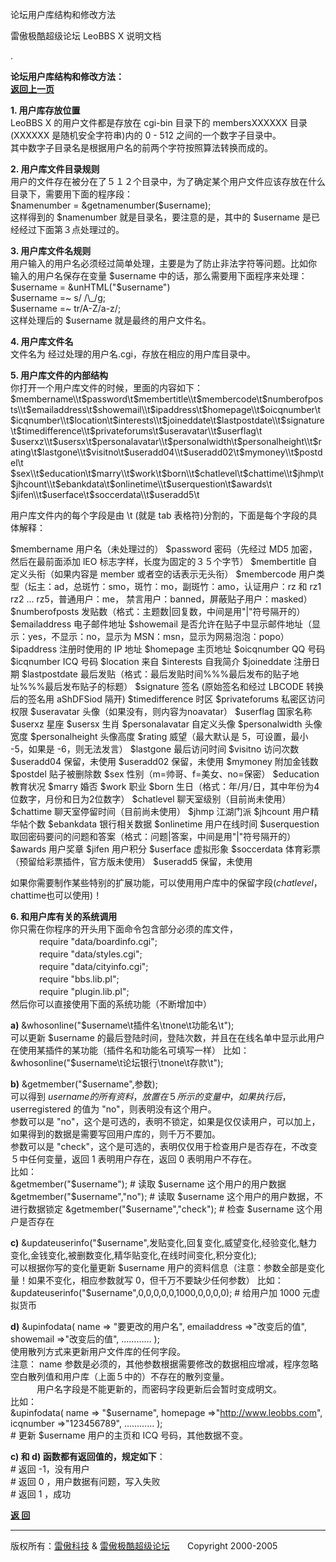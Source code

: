 论坛用户库结构和修改方法 

雷傲极酷超级论坛 LeoBBS X 说明文档

.

  
**论坛用户库结构和修改方法：**　　　　　　　　　　　　　　　　　　　　　　　　　　　　　　　　　　　　　　　　　　[**返回上一页**](readme.md)  
  
**1\. 用户库存放位置**  
LeoBBS X 的用户文件都是存放在 cgi-bin 目录下的 membersXXXXXX 目录(XXXXXX 是随机安全字符串)内的 0 - 512 之间的一个数字子目录中。  
其中数字子目录名是根据用户名的前两个字符按照算法转换而成的。  
  
**2\. 用户库文件目录规则**  
用户的文件存在被分在了５１２个目录中，为了确定某个用户文件应该存放在什么目录下，需要用下面的程序段：  
$namenumber = &getnamenumber($username);  
这样得到的 $namenumber 就是目录名，要注意的是，其中的 $username 是已经经过下面第３点处理过的。  
  
**3\. 用户库文件名规则**  
用户输入的用户名必须经过简单处理，主要是为了防止非法字符等问题。比如你  
输入的用户名保存在变量 $username 中的话，那么需要用下面程序来处理：  
$username = &unHTML("$username")  
$username =~ s/ /\\\_/g;  
$username =~ tr/A-Z/a-z/;  
这样处理后的 $username 就是最终的用户文件名。  
  
**4\. 用户库文件名**  
文件名为 经过处理的用户名.cgi，存放在相应的用户库目录中。  
  
**5\. 用户库文件的内部结构**  
你打开一个用户库文件的时候，里面的内容如下：  
$membername\\t$password\\t$membertitle\\t$membercode\\t$numberofposts\\t$emailaddress\\t$showemail\\t$ipaddress\\t$homepage\\t$oicqnumber\\t  
$icqnumber\\t$location\\t$interests\\t$joineddate\\t$lastpostdate\\t$signature\\t$timedifference\\t$privateforums\\t$useravatar\\t$userflag\\t  
$userxz\\t$usersx\\t$personalavatar\\t$personalwidth\\t$personalheight\\t$rating\\t$lastgone\\t$visitno\\t$useradd04\\t$useradd02\\t$mymoney\\t$postdel\\t  
$sex\\t$education\\t$marry\\t$work\\t$born\\t$chatlevel\\t$chattime\\t$jhmp\\t$jhcount\\t$ebankdata\\t$onlinetime\\t$userquestion\\t$awards\\t  
$jifen\\t$userface\\t$soccerdata\\t$useradd5\\t  
  
用户库文件内的每个字段是由 \\t (就是 tab 表格符)分割的，下面是每个字段的具体解释：

$membername     用户名（未处理过的）
$password       密码（先经过 MD5 加密，然后在最前面添加 lEO 标志字样，长度为固定的３５个字节）
$membertitle    自定义头衔（如果内容是 member 或者空的话表示无头衔）
$membercode     用户类型（坛主：ad，总斑竹：smo，斑竹：mo，副斑竹：amo，认证用户：rz 和 rz1 rz2 ... rz5，普通用户：me，
                禁言用户：banned，屏蔽贴子用户：masked）
$numberofposts  发贴数（格式：主题数|回复数，中间是用"|"符号隔开的）
$emailaddress   电子邮件地址
$showemail      是否允许在贴子中显示邮件地址（显示：yes，不显示：no，显示为 MSN：msn，显示为网易泡泡：popo）
$ipaddress      注册时使用的 IP 地址
$homepage       主页地址
$oicqnumber     QQ 号码
$icqnumber      ICQ 号码
$location       来自
$interests      自我简介
$joineddate     注册日期
$lastpostdate   最后发贴（格式：最后发贴时间%%%最后发布的贴子地址%%%最后发布贴子的标题）
$signature      签名 (原始签名和经过 LBCODE 转换后的签名用 aShDFSiod 隔开)
$timedifference 时区
$privateforums  私密区访问权限
$useravatar     头像（如果没有，则内容为noavatar）
$userflag       国家名称
$userxz         星座
$usersx         生肖
$personalavatar 自定义头像
$personalwidth  头像宽度
$personalheight 头像高度
$rating         威望（最大默认是 5，可设置，最小 -5，如果是 -6，则无法发言）
$lastgone       最后访问时间
$visitno        访问次数
$useradd04      保留，未使用
$useradd02      保留，未使用
$mymoney        附加金钱数
$postdel        贴子被删除数
$sex            性别（m=帅哥、f=美女、no=保密）
$education      教育状况
$marry          婚否
$work           职业
$born           生日（格式：年/月/日，其中年份为4位数字，月份和日为2位数字）
$chatlevel      聊天室级别（目前尚未使用）
$chattime       聊天室停留时间（目前尚未使用）
$jhmp           江湖门派
$jhcount        用户精华帖个数
$ebankdata      银行相关数据
$onlinetime     用户在线时间
$userquestion   取回密码要问的问题和答案（格式：问题|答案，中间是用"|"符号隔开的）
$awards         用户奖章
$jifen          用户积分
$userface       虚拟形象
$soccerdata     体育彩票（预留给彩票插件，官方版未使用）
$useradd5       保留，未使用

如果你需要制作某些特别的扩展功能，可以使用用户库中的保留字段($chatlevel，$chattime也可以使用)！  
  
  
**6\. 和用户库有关的系统调用**  
你只需在你程序的开头用下面命令包含部分必须的库文件，  
　　　 require "data/boardinfo.cgi";  
　　　 require "data/styles.cgi";  
　　　 require "data/cityinfo.cgi";  
　　　 require "bbs.lib.pl";  
　　　 require "plugin.lib.pl";  
然后你可以直接使用下面的系统功能（不断增加中）  
  
**a)** &whosonline("$username\\t插件名\\tnone\\t功能名\\t");  
可以更新 $username 的最后登陆时间，登陆次数，并且在在线名单中显示此用户在使用某插件的某功能（插件名和功能名可填写一样）  
比如：  
&whosonline("$username\\t论坛银行\\tnone\\t存款\\t");  
  
**b)** &getmember("$username",参数);  
可以得到 $username 的所有资料，放置在５所示的变量中，如果执行后，$userregistered 的值为 "no"，则表明没有这个用户。  
参数可以是 "no"，这个是可选的，表明不锁定，如果是仅仅读用户，可以加上，如果得到的数据是需要写回用户库的，则千万不要加。  
参数可以是 "check"，这个是可选的，表明仅仅用于检查用户是否存在，不改变５中任何变量，返回 1 表明用户存在，返回 0 表明用户不存在。  
比如：  
&getmember("$username"); # 读取 $username 这个用户的用户数据  
&getmember("$username","no"); # 读取 $username 这个用户的用户数据，不进行数据锁定  
&getmember("$username","check"); # 检查 $username 这个用户是否存在  
  
**c)** &updateuserinfo("$username",发贴变化,回复变化,威望变化,经验变化,魅力变化,金钱变化,被删数变化,精华贴变化,在线时间变化,积分变化);  
可以根据你写的变化量更新 $username 用户的资料信息（注意：参数全部是变化量！如果不变化，相应参数就写 0，但千万不要缺少任何参数）  
比如：  
&updateuserinfo("$username",0,0,0,0,0,1000,0,0,0,0); # 给用户加 1000 元虚拟货币  
  
**d)** &upinfodata( name => "要更改的用户名", emailaddress =>"改变后的值", showemail =>"改变后的值", ………… );  
使用散列方式来更新用户文件库的任何字段。  
注意： name 参数是必须的，其他参数根据需要修改的数据相应增减，程序忽略空白散列值和用户库（上面５中的）不存在的散列变量。  
　　　用户名字段是不能更新的，而密码字段更新后会暂时变成明文。  
比如：  
&upinfodata( name => "$username", homepage =>"http://www.leobbs.com", icqnumber =>"123456789", ………… );  
\# 更新 $username 用户的主页和 ICQ 号码，其他数据不变。  
  
**c) 和 d) 函数都有返回值的，规定如下**：  
\# 返回 -1，没有用户  
\# 返回 0 ，用户数据有问题，写入失败  
\# 返回 1 ，成功  
  

[**返 回**](readme.md)

  
  

* * *

版权所有：[雷傲科技](http://www.leobbs.com) & [雷傲极酷超级论坛](http://bbs.leobbs.com)　　Copyright 2000-2005